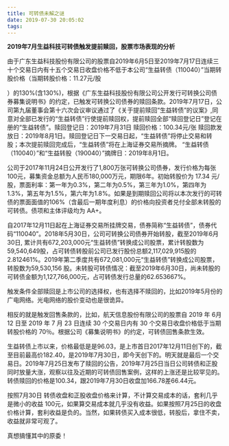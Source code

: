 ```yaml
---
title: 可转债未解之谜
date: 2019-07-30 20:05:02
tags:
---
```


**2019年7月生益科技可转债触发提前赎回，股票市场表现的分析**



由于广东生益科技股份有限公司的股票自2019年6月5日至2019年7月17日连续三十个交易日内有十五个交易日收盘价格不低于本公司“生益转债（110040）”当期转股价格（当期转股价格：11.27元/股

）的130%(含130%)，根据《广东生益科技股份有限公司公开发行可转换公司债券募集说明书》的约定，已触发可转换公司债券的赎回条款。2019年7月17日，公司第九届董事会第十六次会议审议通过了《关于提前赎回“生益转债”的议案》,同意对全部已发行的“生益转债”行使提前赎回权，提前赎回全部“赎回登记日”登记在册的“生益转债”。赎回登记日：2019年7月31日     赎回价格：100.34元/张     赎回款发放日：2019年8月1日。赎回登记日下一交易日起，“生益转债”将停止交易和转股；本次提前赎回完成后，“生益转债”将在上海证券交易所摘牌。    “生益转债（110040）”和“生益转股（190040）”摘牌日：2019年8月1日。



公司于2017年11月24日公开发行了1,800万张可转换公司债券，发行价格为每张100元，募集资金总额为人民币180,000万元，期限6年。初始转股价为 17.34 元/股，票面利率：第一年为0.3%，第二年为0.5%，第三年为1.0%，第四年为1.3%，第五年为1.5%，第六年为1.8%。如果是到期赎回公司将以本次发行的可转债的票面面值的106%（含最后一期年度利息）的价格向投资者兑付全部未转股的可转债。债项和主体评级均为 AA+。



自2017年12月11日起在上海证券交易所挂牌交易，债券简称“生益转债”，债券代码“110040”。2018年5月30日，公司可转换公司债券开始转股，截至2019年6月30日, 累计共有672,203,000元“生益转债”转换成公司股票，累计转股数为59,540,649股，占可转债转股前公司已发行股份总额2,117,029,915股的2.812461%。2019年第二季度共有672,081,000元“生益转债”转换成公司股票，转股数为59,530,156 股。未转股可转债情况：截至2019年6月30日，尚未转股的可转债金额为1,127,766,000元，占可转债发行总量的62.653667%。



触发条件全部赎回是上市公司的选择权，也有选择不赎回的，比如2019年5月份的广电网络。光电网络的股价变动也是很诡异。



相反的就是触发回售条款的，比如，航天信息股份有限公司的股票自 2019 年 6月 12 日至 2019 年 7 月 23 日连续 30 个交易日内有 30 个交易日收盘价格低于当期转股价格的 70％。根据公司《募集说明书》的约定，可转债回售条款生效。



生益转债上市以来，价格最低是是96.03，是上市首日2017年12月11日创下的，截至目前最高价182.40，是2019年7月30日，即今天创下的。明天就是最后一个交易日。2019年7月25日发布了赎回的公告，2019年7月25日当日公司转债和正股同时放量大涨，观察以往及近期的可转债回售案例，这样的上涨还是比较罕见的。转债赎回的价格是100.34，跟2019年7月30日收盘加166.78差66.44元。

按照7月30日 转债收盘和正股收盘价格来计算，不计算交易成本的话，套利几乎是微小的收益 100元，如果算交易成本就几乎没有收益。如果按照7月25日的收盘价格计算，套利收益是负的。当然，如果转债买入成本很低，转股后，拿住不卖，收益就非常可观了。

真想搞懂其中的原委！


